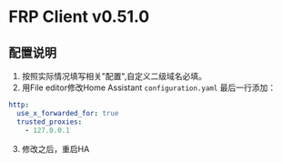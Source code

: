 # FRP Client v0.51.0

## 配置说明


1. 按照实际情况填写相关"配置",自定义二级域名必填。
2. 用File editor修改Home Assistant `configuration.yaml` 最后一行添加：

```yaml
http:
  use_x_forwarded_for: true
  trusted_proxies:
    - 127.0.0.1
```
3. 修改之后，重启HA